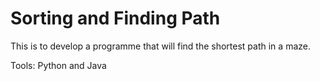 # Sorting and Finding Path

This is to develop a programme that will find the shortest path in a maze.

Tools: Python and Java

